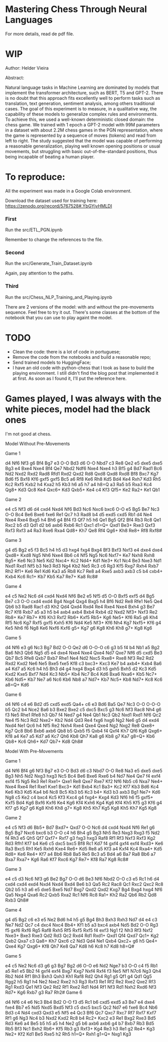 # Mastering Chess Through Neural Languages

For more details, read de pdf file.

# WIP

Author: Helder Vieira

Abstract:

Natural language tasks in Machine Learning are dominated by models that implement the transformer architecture, such as BERT, T5 and GPT-2. There is no doubt that this approach fits excellently well to perform tasks such as translation, text generation, sentiment analysis, among others traditional cases. The goal of this experiment is to measure, in a qualitative way, the capability of these models to generalize complex rules and environments. To achieve this, we used a well-known deterministic closed domain: the chess game. We trained with 1 epoch a GPT-2 model with 99M parameters in a dataset with about 2.2M chess games in the PGN representation, where the game is represented by a sequence of moves (tokens) and read from left to right. The study suggested that the model was capable of performing a reasonable generalization, playing well known opening positions or usual movements, but struggling with basic out-of-the-standard positions, thus being incapable of beating a human player.


# To reproduce:

All the experiment was made in a Google Colab environment.

Download the dataset used for training here: https://zenodo.org/record/5767528#.YbGYjvHMLDI

### First

Run the src/ETL_PGN.ipynb

Remember to change the references to the file.

### Second

Run the src/Generate_Train_Dataset.ipynb

Again, pay attention to the paths.

### Third

Run the src/Chess_NLP_Training_and_Playing.ipynb

There are 2 versions of the model: with and without the pre-movements sequence. Feel free to try it out. There's some classes at the bottom of the notebook that you can use to play againt the model.

# TODO

- Clean the code: there is a lot of code in portuguese;
- Remove the code from the notebooks and build a reasonable repo;
- Send trained models to HuggingFace;
- I have an old code with python-chess that I took as base to build the playing environment. I still didn't find the blog post that implemented it at first. As soon as I found it, I'll put the reference here.


# Games played, I was always with the white pieces, model had the black ones

I'm not good at chess.

Model Without Pre-Movements

Game 1

d4 Nf6 Nf3 g6 Bf4 Bg7 e3 O-O Bd3 d6 O-O Nbd7 c3 Re8 Qe2 e5 dxe5 dxe5 Bg3 e4 Bxe4 Nxe4 Bf4 Qe7 Nbd2 Ndf6 Nxe4 Nxe4 h3 Bf5 g4 Bd7 Rad1 Bc6 Nd2 Nxd2 Rxd2 Rad8 Rfd1 Rxd2 Qxd2 Rd8 Qxd8 Qxd8 Rxd8 Bf8 Bxc7 Kg7 Bd6 f5 Bxf8 Kf6 gxf5 gxf5 Bc5 a6 Rf8 Ke6 Rh8 Kd5 Bd4 Ke4 Rxh7 Kd3 Rh5 Kc2 Rxf5 Kxb2 h4 Kxa2 h5 Kb3 h6 a5 h7 a4 h8=Q a3 Ra5 b5 Rxa3 Kc4 Qg8+ Kd3 Qc8 Ke4 Qxc6+ Kd3 Qxb5+ Ke4 c4 Kf3 Qf5+ Ke2 Ra2+ Ke1 Qb1

Game 2

e4 c5 Nf3 d6 d4 cxd4 Nxd4 Nf6 Bd3 Nc6 Nxc6 bxc6 O-O e5 Bg5 Be7 Nc3 O-O Bc4 Be6 Bxe6 fxe6 Re1 Qc7 h3 Rad8 b4 d5 exd5 cxd5 Rb1 d4 Ne4 Nxe4 Rxe4 Bxg5 h4 Bh6 g4 Bf4 f3 Qf7 h5 h6 Qe1 Bg5 Qf2 Bf4 Rb3 Rc8 Qe1 Rxc2 b5 d3 Qd1 d2 b6 axb6 Rxb6 Rc1 Qxc1 d1=Q+ Qxd1 Be3+ Rxe3 Qxf3 Rxf3 Rxf3 a4 Ra3 Rxe6 Rxa4 Qd8+ Kh7 Qe8 Rf4 Qg6+ Kh8 Re8+ Rf8 Rxf8#

Game 3

g4 d5 Bg2 e5 f3 Bc5 h4 h5 d3 hxg4 fxg4 Bxg4 Bf3 Bxf3 Nxf3 e4 dxe4 dxe4 Qxd8+ Kxd8 Ng5 Nh6 Nxe4 Bb6 c4 Nf5 Ng5 Nc6 Nxf7+ Ke7 Nxh8 Rxh8 Bg5+ Ke6 Nc3 Ne5 Kd2 Nxc4+ Kc2 Nd4+ Kd1 Ne3+ Kc1 Nc4 Be3 Nxe3 Nd1 Nxd1 Rxd1 Nf5 b3 Ne3 Rd3 Ng4 Kb2 Ne5 Rc3 c6 Rg3 Kf5 Rxg7 Rxh4 Rxb7 Rh2 Rf1+ Ke6 Re1 Kd6 Ka3 a5 Rb8 Kc7 Re8 a4 Rxe5 axb3 axb3 c5 b4 cxb4+ Kxb4 Kc6 Rc1+ Kb7 Kb5 Ka7 Re7+ Ka8 Rc8#

Game 4

e4 c5 Ne2 Nc6 d4 cxd4 Nxd4 Nf6 Be2 e5 Nf5 d5 O-O Bxf5 exf5 d4 Bg5 Be7 c3 O-O cxd4 exd4 Bg4 Nxg4 Qxg4 Bxg5 h4 Bf6 Nd2 Re8 Rfe1 Ne5 Qe4 Qb6 b3 Rad8 Rac1 d3 Kh2 Qd4 Qxd4 Rxd4 Re4 Rxe4 Nxe4 Bxh4 g3 Be7 Rc7 Kf8 Rxb7 a5 a3 h5 b4 axb4 axb4 Bxb4 Rxb4 d2 Nxd2 Nf3+ Nxf3 Re2 Rb8+ Ke7 Rb7+ Kf6 Kh3 Rxf2 Rb6+ Kxf5 Rb5+ Kg6 Ne5+ Kf6 Ra5 g6 Kh4 Rf5 Nc6 Kg7 Rxf5 gxf5 Kxh5 Kf6 Nd4 Ke5 Nf3+ Kf6 Nh4 Kg7 Nxf5+ Kf6 g4 Ke5 Nh6 f6 Ng8 Ke6 Nxf6 Kxf6 g5+ Kg7 g6 Kg8 Kh6 Kh8 g7+ Kg8 Kg6

Game 5

d4 Nf6 e3 g6 Nc3 Bg7 Bd2 O-O Qe2 d6 O-O-O c6 g3 b5 f4 b4 Nb1 a5 Bg2 Ba6 Nh3 Qb6 Ng5 d5 e4 dxe4 Nxe4 Nxe4 Qxe4 Nd7 Qxe7 Nf6 d5 cxd5 Be3 Qb7 Bc5 Rfe8 Qxb7 Bxb7 Rhe1 Ne4 Nd2 Nxc5 Rxe8+ Rxe8 Nf3 Re2 Rd2 Rxd2 Kxd2 Ne6 Ne5 Bxe5 fxe5 Kf8 c3 bxc3+ Kxc3 Ke7 b4 axb4+ Kxb4 Ba6 a4 Kd7 a5 Kc6 h4 h5 Bh3 d4 g4 hxg4 Bxg4 d3 h5 gxh5 Bxh5 d2 Kc3 Kd5 Kxd2 Kxe5 Bxf7 Nd4 Kc3 Nb5+ Kb4 Nc7 Bc4 Kd6 Bxa6 Nxa6+ Kb5 Nc7+ Kb6 Nd5+ Kb7 Ne7 a6 Nc6 Kb6 Nb8 a7 Nd7+ Kb7 Nc5+ Kb8 Nd7+ Kc8 Kc6 a8=Q+ Kd6

Game 6

d4 Nf6 c4 e6 Bd2 d5 cxd5 exd5 Qa4+ c6 e3 Bd6 Ba5 Qe7 Nc3 O-O O-O-O b5 Qc2 b4 Nce2 Ba6 b3 Bxe2 Bxe2 c5 dxc5 Bxc5 g3 Nc6 Nf3 Rac8 Nh4 g6 f3 Ne5 Rhe1 Rfe8 h3 Qb7 f4 Ned7 g4 Ne4 Qb1 Nc3 Qb2 Nxd1 Rxd1 Nf6 Qc2 Ne4 f5 Nc3 Rd2 Nxe2+ Kb2 Nd4 Qd3 Re4 fxg6 hxg6 Ng2 Ne6 g5 d4 exd4 Nxd4 Ne1 Qc6 h4 Nf5 Re2 Nxh4 Rxe4 Qxe4 Qxe4 Ng2 Nxg2 Re8 Qxe8+ Kg7 Qc8 Bb6 Bxb6 axb6 Qb8 b5 Qxb5 f5 Qxb4 f4 Qxf4 Kh7 Qf6 Kg8 Qxg6+ Kf8 a4 Ke7 a5 Kd7 a6 Kc7 Qh6 Kb8 Qh7 Ka8 g6 Kb8 g7 Ka7 g8=Q+ Kb6 Qb8+ Kc6 Qh6+ Kd7 Qb7+ Kd8 Qh8#



Model With Pre-Movements

Game 1

d4 Nf6 Bf4 g6 Nf3 Bg7 e3 O-O Bd3 d6 c3 Nbd7 O-O Re8 Na3 e5 dxe5 dxe5 Bg3 Nh5 Nd2 Nxg3 hxg3 Nc5 Bc4 Be6 Bxe6 Rxe6 b4 Nd7 Ne4 Qe7 f4 exf4 exf4 f5 Ng5 Re3 Re1 Rxe1+ Qxe1 Re8 Qxe7 Rxe7 Kf2 Nf6 Nb5 c6 Nxa7 Ne4+ Nxe4 Rxe4 Re1 Rxe1 Kxe1 Bxc3+ Kd1 Bxb4 Kc1 Ba3+ Kc2 Kf7 Kb3 Bd6 Kc4 Ke6 Kb3 Kd5 Ka4 b6 Nc8 Bc5 Kb3 b5 Kc3 b4+ Kd3 b3 axb3 Bg1 Ne7+ Kd6 Ng8 c5 Ke2 c4 bxc4 Kc5 Kf3 Kxc4 g4 fxg4+ Kxg4 Kd3 Nf6 h6 f5 gxf5+ Kxf5 Bd4 Kg6 Bxf6 Kxf6 Ke4 Kg6 Kf4 Kxh6 Kg4 Kg6 Kf4 Kh5 Kf5 g3 Kf6 g4 Kf7 g5 Kg7 g6 Kg8 Kh6 Kh8 g7+ Kg8 Kh5 Kh7 Kg5 Kg8 Kh5 Kh7 Kg5 Kg8

Game 2

e4 c5 Nf3 d6 Bb5+ Bd7 Bxd7+ Qxd7 O-O Nc6 d4 cxd4 Nxd4 Nf6 Re1 g6 Bg5 Bg7 Nxc6 bxc6 b3 O-O c4 h6 Bh4 g5 Bg3 Nh5 Re3 Nxg3 Rxg3 f5 Nd2 f4 Rh3 e5 Qh5 Qf7 Qxf7+ Rxf7 g3 fxg3 hxg3 Raf8 Rf1 Rf3 Nxf3 Rxf3 Kg2 Rd3 Rfh1 Kf7 b4 Ke6 c5 dxc5 bxc5 Bf8 Rc1 Kd7 f4 gxf4 gxf4 exf4 Rxd3+ Ke6 Ra3 Bxc5 Rh1 Ke5 Rxh6 Kxe4 Re6+ Kd5 Re8 a5 Kf3 a4 Kxf4 Kc4 Rxa4+ Kd5 Rd8+ Ke6 Re4+ Kf7 a4 Bb6 Rb8 Ba5 Re5 Bc3 a5 Bd4 a6 Ba7 Ra8 Bb6 a7 Bxa7 Rxa7+ Kg6 Ra6 Kf7 Rxc6 Kg7 Re7+ Kf8 Ra7 Kg8 Rc8#

Game 3

e4 c5 d3 Nc6 Nf3 g6 Be2 Bg7 O-O d6 Be3 Nf6 Nbd2 O-O c3 e5 Rc1 h6 d4 cxd4 cxd4 exd4 Nxd4 Nxd4 Bxd4 Be6 b3 Qa5 Rc2 Rac8 Qc1 Rxc2 Qxc2 Rc8 Qb2 b5 h3 a6 e5 dxe5 Bxe5 Nd7 Bxg7 Qxd2 Qxd2 Kxg7 Bg4 Bxg4 hxg4 Nf6 Qa5 Nxg4 Qxa6 Rc2 Qxb5 Rxa2 Rc1 Nf6 Rc8 Ra1+ Kh2 Ra2 Qb6 Rb2 Qd8 Rxb3 Qh8#

Game 4

g4 d5 Bg2 c6 e3 e5 Ne2 Bd6 h4 h5 g5 Bg4 Bh3 Bxh3 Rxh3 Nd7 d4 e4 c3 Ne7 Nd2 Qc7 c4 dxc4 Nxc4 Bb4+ Kf1 b5 a3 bxc4 axb4 Nd5 Bd2 O-O Rg3 f5 gxf6 Rxf6 Rg5 Raf8 Rxh5 Rf5 Rxf5 Rxf5 f4 exf3 Ng1 f2 Nh3 Rf3 Nxf2 Nxe3+ Bxe3 Rxe3 Qd2 Rd3 Qc2 Rxd4 Rd1 Rxd1+ Qxd1 Qf4 Qxd7 Qc1+ Kg2 Qxb2 Qxa7 c3 Qa8+ Kh7 Qxc6 c2 Nd3 Qd4 Ne1 Qxb4 Qxc2+ g6 h5 Qe4+ Qxe4 Kg7 Qxg6+ Kf8 Qh7 Ke8 Qa7 Kd8 h6 Kc8 h7 Kd8 h8=Q#

Game 5

e4 c5 Ne2 Nc6 d3 g6 g3 Bg7 Bg2 d6 O-O e6 Nd2 Nge7 b3 O-O c4 f5 Rb1 a5 Re1 e5 Bb2 f4 gxf4 exf4 Bxg7 Kxg7 Nxf4 Rxf4 f3 Ne5 Nf1 N7c6 Ng3 Qh4 Rb2 Nd4 Rf1 Bh3 Bxh3 Qxh3 Kh1 Raf8 Rd2 Qh4 Rg1 g5 Qf1 g4 Qd1 Qg5 Rgg2 h5 Rg1 h4 Ne2 Nxe2 Rxe2 h3 Rg3 Rxf3 Re1 Rf2 Re2 Rxe2 Qxe2 Rf3 Rg1 Rxd3 Qe1 Nf3 Qe2 Rd2 Rf1 Rxe2 Rd1 Nd4 Rf1 Nf3 Rd1 Nxh2 Rxd6 Nf3 Rd7+ Kg6 Rxb7 g3 Ra7 Rh2#
Game 6

d4 Nf6 c4 e6 Nc3 Bb4 Bd2 O-O f3 d5 Rc1 b6 cxd5 exd5 a3 Be7 e4 dxe4 fxe4 Bb7 e5 Nd5 Nxd5 Bxd5 Nf3 c5 dxc5 bxc5 Qc2 Nd7 e6 fxe6 Bc4 Nb6 Bd3 c4 Nd4 cxd3 Qxd3 e5 Nf5 e4 Qc3 Bf6 Qc7 Qxc7 Rxc7 Rf7 Rxf7 Kxf7 Rf1 g6 Ng3 Nc4 b3 Nxd2 Kxd2 Rc8 b4 Rc2+ Kxc2 e3 Re1 Bxg2 Rxe3 Bd5 Rd3 Ke6 a4 Be5 b5 h5 a5 h4 Ne2 g5 b6 axb6 axb6 g4 b7 Bxb7 Rb3 Bd5 Rb5 Bf3 Nc1 Bxh2 Rb6+ Kf5 Rb3 g3 Rxf3+ Kg4 Re3 h3 Re1 g2 Re4+ Kg3 Ne2+ Kf2 Kd1 Be5 Rxe5 h2 Rh5 h1=Q+ Rxh1 g1=Q+ Nxg1 Kg3


